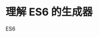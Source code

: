 <!--
 * @Author: tkiddo
 * @Date: 2021-02-19 09:56:25
 * @LastEditors: tkiddo
 * @LastEditTime: 2021-02-19 09:59:03
 * @Description:
-->

# 理解 ES6 的生成器

ES6
